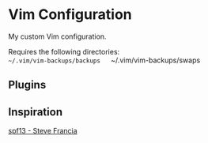 
# Vim Configuration

My custom Vim configuration.

Requires the following directories:  
`~/.vim/vim-backups/backups  
`~/.vim/vim-backups/swaps


## Plugins


## Inspiration
[spf13 - Steve Francia](https://github.com/spf13/spf13-vim/blob/3.0/)  

